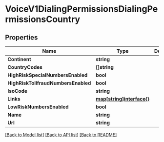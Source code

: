 # VoiceV1DialingPermissionsDialingPermissionsCountry

## Properties

Name | Type | Description | Notes
------------ | ------------- | ------------- | -------------
**Continent** | **string** |  | [optional] 
**CountryCodes** | **[]string** |  | [optional] 
**HighRiskSpecialNumbersEnabled** | **bool** |  | [optional] 
**HighRiskTollfraudNumbersEnabled** | **bool** |  | [optional] 
**IsoCode** | **string** |  | [optional] 
**Links** | [**map[string]interface{}**](.md) |  | [optional] 
**LowRiskNumbersEnabled** | **bool** |  | [optional] 
**Name** | **string** |  | [optional] 
**Url** | **string** |  | [optional] 

[[Back to Model list]](../README.md#documentation-for-models) [[Back to API list]](../README.md#documentation-for-api-endpoints) [[Back to README]](../README.md)


